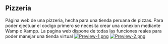## Pizzeria
Página web de una pizzeria, hecha para una tienda peruana de pizzas.
Para poder ejectuar el codigo primero se necesita crear una conexion mediante Wamp o Xampp.
La pagina web dispone de todas las funciones reales para poder manejar una tienda virtual
[![Preview-1.png](https://i.postimg.cc/FRBDj34t/Preview-1.png)](https://postimg.cc/MM17wcHt)
[![Preview-2.png](https://i.postimg.cc/W1SkxVfS/Preview-2.png)](https://postimg.cc/Sn2RzB4z)
